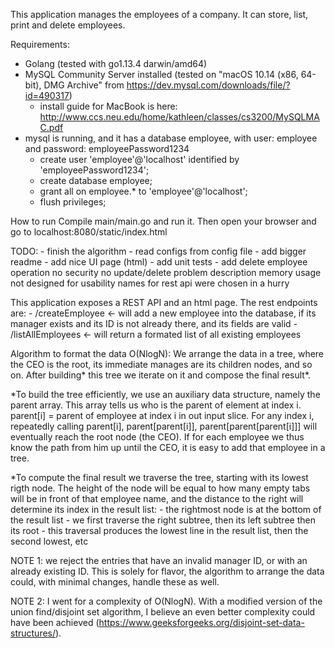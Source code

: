 This application manages the employees of a company. It can store, list, print and delete employees.

Requirements:
- Golang (tested with go1.13.4 darwin/amd64)
- MySQL Community Server installed (tested on "macOS 10.14 (x86, 64-bit), DMG Archive" from https://dev.mysql.com/downloads/file/?id=490317)
    - install guide for MacBook is here: http://www.ccs.neu.edu/home/kathleen/classes/cs3200/MySQLMAC.pdf
- mysql is running, and it has a database employee, with user: employee and password: employeePassword1234
    - create user 'employee'@'localhost' identified by 'employeePassword1234';
    - create database employee;
    - grant all on employee.* to 'employee'@'localhost';
    - flush privileges;

How to run
Compile main/main.go and run it. Then open your browser and go to localhost:8080/static/index.html

TODO:
    - finish the algorithm
    - read configs from config file
    - add bigger readme
    - add nice UI page (html)
    - add unit tests
    - add delete employee operation
no security
no update/delete
problem description
memory usage
not designed for usability
names for rest api were chosen in a hurry

This application exposes a REST API and an html page. The rest endpoints are:
    - /createEmployee  <- will add a new employee into the database, if its manager
    exists and its ID is not already there, and its fields are valid
    - /listAllEmployees <- will return a formated list of all existing employees


Algorithm to format the data O(NlogN):
We arrange the data in a tree, where the CEO is the root, its immediate manages are its children nodes,
and so on. After building* this tree we iterate on it and compose the final result*.

*To build the tree efficiently, we use an auxiliary data structure, namely the parent array. This array
tells us who is the parent of element at index i. parent[i] = parent of employee at index i in out input slice. For any index i, repeatedly calling parent[i], parent[parent[i]], parent[parent[parent[i]]] will
eventually reach the root node (the CEO). If for each employee we thus know the path from him up until the CEO, it is easy to add that employee in a tree.

*To compute the final result we traverse the tree, starting with its lowest rigth node. The height of the
node will be equal to how many empty tabs will be in front of that employee name, and the distance to
the right will determine its index in the result list:
    - the rightmost node is at the bottom of the result list
    - we first traverse the right subtree, then its left subtree then its root
    - this traversal produces the lowest line in the result list, then the second lowest, etc



NOTE 1: we reject the entries that have an invalid manager ID, or with an already existing ID. 
This is solely for flavor, the algorithm to arrange the data could, with minimal changes, handle these as well.

NOTE 2: I went for a complexity of O(NlogN). With a modified version of the union find/disjoint set algorithm,
I believe an even better complexity could have been achieved (https://www.geeksforgeeks.org/disjoint-set-data-structures/).


